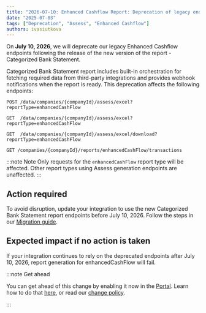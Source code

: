 ```yaml
---
title: "2026-07-10: Enhanced Cashflow Report: Deprecation of legacy endpoints"
date: "2025-07-03"
tags: ["Deprecation", "Assess", "Enhanced Cashflow"]
authors: ivasiutkova
---
```


On **July 10, 2026**, we will deprecate our legacy Enhanced Cashflow endpoints following the release of the new version of the report - Categorized Bank Statement.

<!--truncate-->

Categorized Bank Statement report includes built-in orchestration for fetching required data from third-party integrations and provides webhook notifications when the report is ready.
This deprecation affects the following endpoints:

`POST /data/companies/{companyId}/assess/excel?reportType=enhancedCashFlow`

`GET  /data/companies/{companyId}/assess/excel?reportType=enhancedCashFlow`

`GET  /data/companies/{companyId}/assess/excel/download?reportType=enhancedCashFlow`

`GET /companies/{companyId}/reports/enhancedCashFlow/transactions`

:::note Note
Only requests for the `enhancedCashFlow` report type will be affected. Other report types using Assess generation endpoints are unaffected.
:::


## Action required

To avoid disruption, update your integration to use the new Categorized Bank Statement report endpoints before July 10, 2026. Follow the steps in our [Migration guide](https://docs.codat.io/lending/features/enhanced-cash-flow-migration).

## Expected impact if no action is taken

If your integration continues to rely on the deprecated endpoints after July 10, 2026, report generation for enhancedCashFlow will fail. 


:::note Get ahead

You can get ahead of this change by enabling it now in the [Portal](https://app.codat.io/developers/api-deprecations). Learn how to do that [here](https://docs.codat.io/configure/portal/developers), or read our [change policy](https://docs.codat.io/using-the-api/change-policy).

:::
